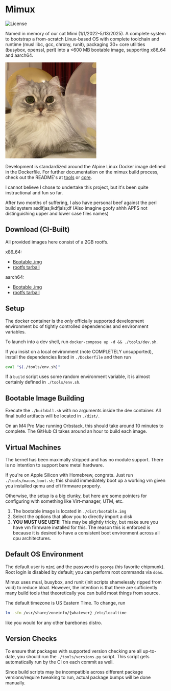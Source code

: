 # Mimux

![License](https://img.shields.io/github/license/junikimm717/lfs)

Named in memory of our cat Mimi (1/1/2022-5/13/2025). A complete system to
bootstrap a from-scratch Linux-based OS with complete toolchain and runtime
(musl libc, gcc, chrony, runit), packaging 30+ core utilities (busybox, openssl,
perl) into a <600 MB bootable image, supporting x86_64 and aarch64.

![Mimi](./mimi.jpg)

Development is standardized around the Alpine Linux Docker image defined in the
Dockerfile. For further documentation on the mimux build process, check out the
README's at [tools](./tools/) or [core](./core/).

I cannot believe I chose to undertake this project, but it's been quite
instructional and fun so far.

After two months of suffering, I also have personal beef against the perl build
system asdlfjas;lkdfjals;df (Also imagine goofy ahhh APFS not distinguishing
upper and lower case files names)


## Download (CI-Built)

All provided images here consist of a 2GB rootfs.

x86_64:

- [Bootable .img](https://github.com/junikimm717/lfs/releases/download/images/bootable-x86_64.img.gz)
- [rootfs tarball](https://github.com/junikimm717/lfs/releases/download/images/rootfs-x86_64.tar.gz)

aarch64:

- [Bootable .img](https://github.com/junikimm717/lfs/releases/download/images-aarch64/bootable-aarch64.img.gz)
- [rootfs tarball](https://github.com/junikimm717/lfs/releases/download/images-aarch64/rootfs-aarch64.tar.gz)

## Setup

The docker container is the *only* officially supported development environment
bc of tightly controlled dependencies and environment variables.

To launch into a dev shell, run `docker-compose up -d && ./tools/dev.sh`.

If you insist on a local environment (note COMPLETELY unsupported), install the
dependencies listed in `./Dockerfile` and then run

```sh
eval "$(./tools/env.sh)"
```

If a `build` script uses some random environment variable, it is almost
certainly defined in `./tools/env.sh`.

## Bootable Image Building

Execute the `./buildall.sh` with no arguments inside the dev container.
All final build artifacts will be located in `./dist/`.

On an M4 Pro Mac running Orbstack, this should take around 10 minutes to
complete. The GitHub CI takes around an hour to build each image.

## Virtual Machines

The kernel has been maximally stripped and has no module support. There is no
intention to support bare metal hardware.

If you're on Apple Silicon with Homebrew, congrats. Just run
`./tools/macos_boot.sh`; this should immediately boot up a working vm given you
installed qemu and efi firmware properly.

Otherwise, the setup is a big clunky, but here are some pointers for configuring
with something like Virt-manager, UTM, etc.

1. The bootable image is located in `./dist/bootable.img`
2. Select the options that allow you to directly import a disk
3. **YOU MUST USE UEFI**!! This may be slightly tricky, but make sure you have
   vm firmware installed for this. The reason this is enforced is because it is
   desired to have a consistent boot environment across all cpu architectures.

## Default OS Environment

The default user is `mimi` and the password is `george` (his favorite chipmunk).
Root login is disabled by default; you can perform root commands via `doas`.

Mimux uses musl, busybox, and runit (init scripts shamelessly ripped from void)
to reduce bloat. However, the intention is that there are sufficiently many
build tools that theoretically you can build most things from source.

The default timezone is US Eastern Time. To change, run
```sh
ln -sfn /usr/share/zoneinfo/{whatever} /etc/localtime
```
like you would for any other barebones distro.

## Version Checks

To ensure that packages with supported version checking are all up-to-date, you
should run the `./tools/versions.py` script. This script gets automatically run
by the CI on each commit as well.

Since build scripts may be incompatible across different package
versions/require tweaking to run, actual package bumps will be done manually.
